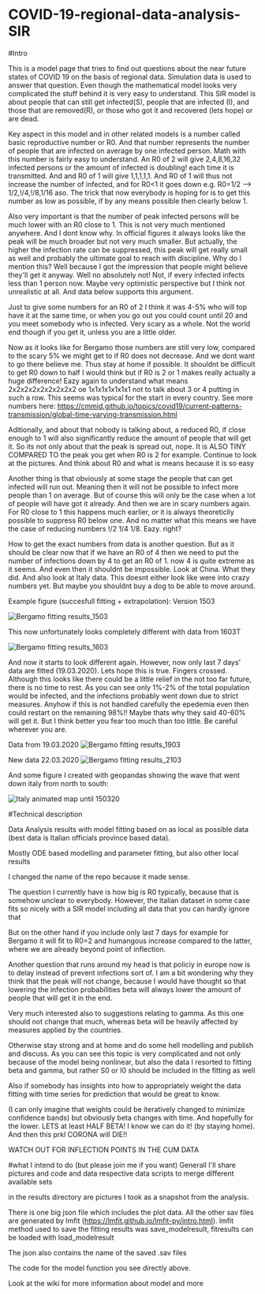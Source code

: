 # COVID-19-regional-data-analysis-SIR

#Intro

This is a model page that tries to find out questions about the near future states of COVID 19 on the basis of regional data.
Simulation data is used to answer that question. Even though the mathematical model looks very complicated the stuff behind it is very easy to understand. This SIR model is about people that can still get infected(S), people that are infected (I), and those that are removed(R), or those who got it and recovered (lets hope) or are dead.

Key aspect in this model and in other related models is a number called basic reproductive number or R0. And that number represents the number of people that are infected on average by one infected person. Math with this number is fairly easy to understand. An R0 of 2 will give 2,4,8,16,32 infected persons or the amount of infected is doubling! each time it is transmitted. And and R0 of 1 will give 1,1,1,1,1. And R0 of 1 will thus not increase the number of infected, and for R0<1 it goes down e.g. R0=1/2 --> 1/2,!/4,!/8,1/16  aso. The trick that now everybody is hoping for is to get this number as low as possible, if by any means possible then clearly below 1. 

Also very important is that the number of peak infected persons will be much lower with an R0 close to 1. This is not very much mentioned anywhere. And I dont know why. In official figures it always looks like the peak will be much broader but not very much smaller. But actually, the higher the infection rate can be suppressed, this peak will get really small as well and probably the ultimate goal to reach with discipline. 
Why do I mention this? Well because I got the impression that people might believe they'll get it anyway. Well no absolutely not! Not, if every infected infects less than 1 person now. Maybe very optimistic perspective but I think not unrealistic at all. And data below supports this argument. 

Just to give some numbers for an R0 of 2 I think it was 4-5% who will top have it at the same time, or when you go out you could count until 20 and  you meet somebody who is infected. Very scary as a whole. Not the world end though if you get it, unless you are a little older.

Now as it looks like for Bergamo those numbers are still very low, compared to the scary 5% we might get to if R0 does not decrease. And we dont want to go there believe me. Thus stay at home if possible. It shouldnt be difficult to get R0 down to half I would think but if R0 is 2 or 1 makes really actually a huge difference! Eazy again to understand what means 2x2x2x2x2x2x2x2x2 oe 1x1x1x1x1x1x1 not to talk about 3 or 4 putting in such a row. This seems was typical for the start in every country. See more numbers here: https://cmmid.github.io/topics/covid19/current-patterns-transmission/global-time-varying-transmission.html

Aditionally, and about that nobody is talking about, a reduced R0, if close enough to 1 will also significantly reduce the amount of people that will get it. So its not only about that the peak is spread out, nope. It is ALSO TINY COMPARED TO the peak you get when R0 is 2 for example. Continue to look at the pictures. And think about R0 and what is means because it is so easy

Another thing is that obviously at some stage the people that can get infected will run out. Meaning then it will not be possible to infect more people than 1 on average. But of course this will only be the case when a lot of people will have got it already. And then we are in scary numbers again. For R0 close to 1 this happens much earlier, or it is always theoreticlly possible to suppress R0 below one. And no matter what this means we have the case of reducing numbers !/2 1/4 1/8. Eazy. right? 

How to get the exact numbers from data is another question. But as it should be clear now that if we have an R0 of 4 then we need to put the number of infections down by 4 to get an R0 of 1. now 4 is quite extreme as it seems. And even then it shouldnt be impossible. Look at China. What they did. And also look at Italy data. This doesnt either look like were into crazy numbers yet. But maybe you shouldnt buy a dog to be able to move around.

Example figure (succesfull fitting + extrapolation): Version 1503

![Bergamo fitting results_1503](SIR_fitresults/15032020/Italy_SIR_fit_000_Bergamo.png)


This now unfortunately looks completely different with data from 1603T

![Bergamo fitting results_1603](SIR_fitresults/16032020/Italy_SIR_fit_000_Bergamo.png)

And now it starts to look different again. However, now only last 7 days' data are fitted (19.03.2020). Lets hope this is true.
Fingers crossed. Although this looks like there could be a little relief in the not too far future, there is no time to rest.
As you can see only 1%-2% of the total population would  be infected, and the infections probably went down due to strict measures. Anyhow if this is not handled carefully the epedemia even then could restart on the remaining 98%!! Maybe thats why they said 40-60% will get it. But I think better you fear too much than too little. Be careful wherever you are.

Data from 19.03.2020
![Bergamo fitting results_1903](SIR_fitresults/19032020/Italy_SIR_fit_000_Bergamo.png)

New data 22.03.2020
![Bergamo fitting results_2103](SIR_fitresults/22032020/Italy_SIR_fit_000_Bergamo.png)



And some figure I created with geopandas showing the wave that went down italy from north to south:

![Italy animated map until 150320](Italy_animated_map.gif)


#Technical description


Data Analysis results with model fitting based on as local as possible data (best data is Italian officials province based data).

Mostly ODE based modelling and parameter fitting, but also other local results







I changed the name of the repo because it made sense.

The question I currently have is how big is R0 typically, because that is somehow unclear to everybody.
However, the italian dataset in some case fits so nicely with a SIR model including all data that you can hardly ignore that

But on the other hand if you include only last 7 days for example for Bergamo it will fit to R0=2 and humangous increase compared to the latter, where we are already beyond point of inflection.

Another question that runs around my head is that policiy in europe now is to delay instead of prevent infections sort of. I am a bit wondering why they think that the peak will not change, because I would have thought so that lowering the infection probabilities beta will always lower the amount of people that will get it in the end.



Very much interested also to suggestions relating to gamma. As this one should not change that much, whereas beta will be heavily affected by measures applied by the countries. 

Otherwise stay strong and at home and do some hell modelling  and publish and discuss.
As you can see this topic is very complicated and not only because of the model being nonlinear, but also the data
I resorted to fitting beta and gamma, but rather S0 or I0 should be included in the fitting as well

Also if somebody has insights into how to appropriately weight the data fitting with time series for prediction that would be great to know.

(I can only imagine that weights could be iteratively changed to minimize confidence bands) but obviously beta changes with time. And hopefully for the lower. LETS at least HALF BETA! I know we can do it! (by staying home). And then this prkl CORONA will DIE!! 

WATCH OUT FOR INFLECTION POINTS IN THE CUM DATA




#what I intend to do (but please join me if you want)
Generall I'll share pictures and code and data respective data scripts to merge different available sets

in the results directory are pictures I took as a snapshot from the analysis.

There is one big json file which includes the plot data.
All the other sav files are generated by lmfit (https://lmfit.github.io/lmfit-py/intro.html).
lmfit method used to save the fitting results was save_modelresult, fitresults can be loaded with load_modelresult

The json also contains the name of the saved .sav files

The code for the model function you see directly above.


Look at the wiki for more information about model and more



